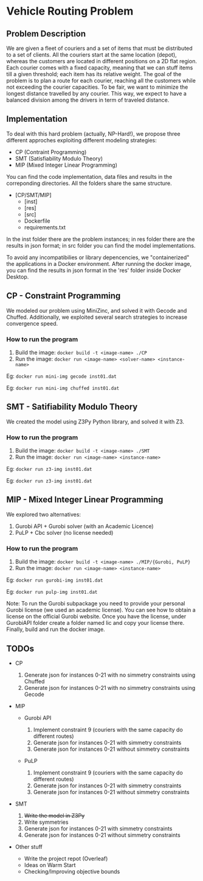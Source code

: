 # Vehicle Routing Problem

## Problem Description
We are given a fleet of couriers and a set of items that must be distributed to a set of clients. All the couriers start at the same location (depot), whereas the customers are located in different positions on a 2D flat region. Each courier comes with a fixed capacity, meaning that we can stuff items till a given threshold; each item has its relative weight.
The goal of the problem is to plan a route for each courier, reaching all the customers while not exceeding the courier capacities. To be fair, we want to minimize the longest distance travelled by any courier. This way, we expect to have a balanced division among the drivers in term of traveled distance.

## Implementation
To deal with this hard problem (actually, NP-Hard!), we propose three different approches exploiting different modeling strategies:

- CP (Contraint Programming)
- SMT (Satisfiability Modulo Theory)
- MIP (Mixed Integer Linear Programming)

You can find the code implementation, data files and results in the correponding directories. All the folders share the same structure.

- [CP/SMT/MIP]
	* [inst]
	* [res]
	* [src]
	* Dockerfile
	* requirements.txt

In the inst folder there are the problem instances; in res folder there are the results in json format; in src folder you can find the model implementations. 

To avoid any incompatibilies or library depencencies, we "containerized" the applications in a Docker environment. After running the docker image, you can find the results in json format in the 'res' folder inside Docker Desktop.

## CP - Constraint Programming
We modeled our problem using MiniZinc, and solved it with Gecode and Chuffed. Additionally, we exploited several search strategies to increase convergence speed.

### How to run the program
1. Build the image: `docker build -t <image-name> ./CP`
2. Run the image: `docker run <image-name> <solver-name> <instance-name>`

Eg: `docker run mini-img gecode inst01.dat`

Eg: `docker run mini-img chuffed inst01.dat`

## SMT - Satifiability Modulo Theory
We created the model using Z3Py Python library, and solved it with Z3.

### How to run the program
1. Build the image: `docker build -t <image-name> ./SMT`
2. Run the image: `docker run <image-name> <instance-name>`

Eg: `docker run z3-img inst01.dat`

Eg: `docker run z3-img inst01.dat`

## MIP - Mixed Integer Linear Programming
We explored two alternatives:
1. Gurobi API + Gurobi solver (with an Academic Licence)
2. PuLP + Cbc solver (no license needed)

### How to run the program
1. Build the image: `docker build -t <image-name> ./MIP/{Gurobi, PuLP}`
2. Run the image: `docker run <image-name> <instance-name>`

Eg: `docker run gurobi-img inst01.dat`

Eg: `docker run pulp-img inst01.dat`

Note: To run the Gurobi subpackage you need to provide your personal Gurobi license (we used an academic license). You can see how to obtain a license on the official Gurobi website. Once you have the license, under GurobiAPI folder create a folder named lic and copy your license there. Finally, build and run the docker image.

## TODOs

- CP
	1. Generate json for instances 0-21 with no simmetry constraints using Chuffed
	2. Generate json for instances 0-21 with no simmetry constraints using Gecode

- MIP
	* Gurobi API
		1. Implement constraint 9 (couriers with the same capacity do different routes)
		2. Generate json for instances 0-21 with simmetry constraints
		3. Generate json for instances 0-21 without simmetry constraints

	* PuLP
		1. Implement constraint 9 (couriers with the same capacity do different routes)
		2. Generate json for instances 0-21 with simmetry constraints
		3. Generate json for instances 0-21 without simmetry constraints

- SMT
	1. ~~Write the model in Z3Py~~
	2. Write symmetries
	3. Generate json for instances 0-21 with simmetry constraints
	4. Generate json for instances 0-21 without simmetry constraints

- Other stuff
	* Write the project repot (Overleaf)
	* Ideas on Warm Start
	* Checking/Improving objective bounds

